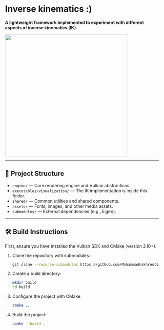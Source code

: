 # Inverse kinematics :)

**A lightweight framework implemented to experiment with different aspects of inverse kinematics (IK).**

<img src="assets/IK_Gif.gif"  height=400>

---

## 📂 Project Structure

- `engine/` — Core rendering engine and Vulkan abstractions.
- `executables/visualization/` — The IK implementation is inside this folder.
- `shared/` — Common utilities and shared components.
- `assets/` — Fonts, images, and other media assets.
- `submodules/` — External dependencies (e.g., Eigen).

---

## 🛠️ Build Instructions

First, ensure you have installed the Vulkan SDK and CMake (version 3.10+).

1. Clone the repository with submodules:
   ```bash
   git clone --recurse-submodules https://github.com/MohammadFakhreddin/WebView.git

2. Create a build directory:
   ```bash
   mkdir build
   cd build
3. Configure the project with CMake:
   ```bash
   cmake ..
4. Build the project:
   ```bash
   cmake --build .